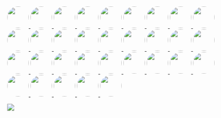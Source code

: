 
<a href="https://github.com/visiky">
  <img src="https://avatars.githubusercontent.com/u/15646325?v=4" style="border-radius: 50%" width="50" />
</a>
<a href="https://github.com/hustcc">
  <img src="https://avatars.githubusercontent.com/u/7856674?v=4" style="border-radius: 50%" width="50" />
</a>
<a href="https://github.com/lxfu1">
  <img src="https://avatars.githubusercontent.com/u/31396322?v=4" style="border-radius: 50%" width="50" />
</a>
<a href="https://github.com/liuzhenying">
  <img src="https://avatars.githubusercontent.com/u/11748654?v=4" style="border-radius: 50%" width="50" />
</a>
<a href="https://github.com/zqlu">
  <img src="https://avatars.githubusercontent.com/u/1142242?v=4" style="border-radius: 50%" width="50" />
</a>
<a href="https://github.com/arcsin1">
  <img src="https://avatars.githubusercontent.com/u/13724222?v=4" style="border-radius: 50%" width="50" />
</a>
<a href="https://github.com/zhangzhonghe">
  <img src="https://avatars.githubusercontent.com/u/38434641?v=4" style="border-radius: 50%" width="50" />
</a>
<a href="https://github.com/yp0413150120">
  <img src="https://avatars.githubusercontent.com/u/24318174?v=4" style="border-radius: 50%" width="50" />
</a>
<a href="https://github.com/BBSQQ">
  <img src="https://avatars.githubusercontent.com/u/35586469?v=4" style="border-radius: 50%" width="50" />
</a>
<a href="https://github.com/DarrenPei">
  <img src="https://avatars.githubusercontent.com/u/42288791?v=4" style="border-radius: 50%" width="50" />
</a>
<a href="https://github.com/pearmini">
  <img src="https://avatars.githubusercontent.com/u/49330279?v=4" style="border-radius: 50%" width="50" />
</a>
<a href="https://github.com/connono">
  <img src="https://avatars.githubusercontent.com/u/36756846?v=4" style="border-radius: 50%" width="50" />
</a>
<a href="https://github.com/yujs">
  <img src="https://avatars.githubusercontent.com/u/16610138?v=4" style="border-radius: 50%" width="50" />
</a>
<a href="https://github.com/afc163">
  <img src="https://avatars.githubusercontent.com/u/507615?v=4" style="border-radius: 50%" width="50" />
</a>
<a href="https://github.com/mjul">
  <img src="https://avatars.githubusercontent.com/u/142868?v=4" style="border-radius: 50%" width="50" />
</a>
<a href="https://github.com/jinhuiWong">
  <img src="https://avatars.githubusercontent.com/u/23117130?v=4" style="border-radius: 50%" width="50" />
</a>
<a href="https://github.com/kagawagao">
  <img src="https://avatars.githubusercontent.com/u/6930280?v=4" style="border-radius: 50%" width="50" />
</a>
<a href="https://github.com/MrSmallLiu">
  <img src="https://avatars.githubusercontent.com/u/26038018?v=4" style="border-radius: 50%" width="50" />
</a>
<a href="https://github.com/ntscshen">
  <img src="https://avatars.githubusercontent.com/u/21041458?v=4" style="border-radius: 50%" width="50" />
</a>
<a href="https://github.com/guonanci">
  <img src="https://avatars.githubusercontent.com/u/12762626?v=4" style="border-radius: 50%" width="50" />
</a>
<a href="https://github.com/ai-qing-hai">
  <img src="https://avatars.githubusercontent.com/u/65594180?v=4" style="border-radius: 50%" width="50" />
</a>
<a href="https://github.com/DawnLck">
  <img src="https://avatars.githubusercontent.com/u/12195307?v=4" style="border-radius: 50%" width="50" />
</a>
<a href="https://github.com/CarisL">
  <img src="https://avatars.githubusercontent.com/u/13416424?v=4" style="border-radius: 50%" width="50" />
</a>
<a href="https://github.com/mayneyao">
  <img src="https://avatars.githubusercontent.com/u/6588202?v=4" style="border-radius: 50%" width="50" />
</a>
<a href="https://github.com/yanglbme">
  <img src="https://avatars.githubusercontent.com/u/21008209?v=4" style="border-radius: 50%" width="50" />
</a>
<a href="https://github.com/beewolf233">
  <img src="https://avatars.githubusercontent.com/u/24711525?v=4" style="border-radius: 50%" width="50" />
</a>
<a href="https://github.com/lqzhgood">
  <img src="https://avatars.githubusercontent.com/u/9134671?v=4" style="border-radius: 50%" width="50" />
</a>
<a href="https://github.com/neoddish">
  <img src="https://avatars.githubusercontent.com/u/6898060?v=4" style="border-radius: 50%" width="50" />
</a>
<a href="https://github.com/stack-stark">
  <img src="https://avatars.githubusercontent.com/u/46991054?v=4" style="border-radius: 50%" width="50" />
</a>
<a href="https://github.com/NewByVector">
  <img src="https://avatars.githubusercontent.com/u/20186737?v=4" style="border-radius: 50%" width="50" />
</a>
<a href="https://github.com/xrkffgg">
  <img src="https://avatars.githubusercontent.com/u/29775873?v=4" style="border-radius: 50%" width="50" />
</a>
<a href="https://github.com/xingwanying">
  <img src="https://avatars.githubusercontent.com/u/10885578?v=4" style="border-radius: 50%" width="50" />
</a>

[![](https://avatars.githubusercontent.com/u/10885578?v=4&s=50)](https://github.com/xingwanying)
